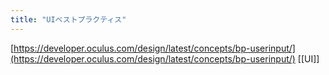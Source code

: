 ```yaml
---
title: "UIベストプラクティス"
---
```


[https://developer.oculus.com/design/latest/concepts/bp-userinput/](https://developer.oculus.com/design/latest/concepts/bp-userinput/)
[[UI]]
